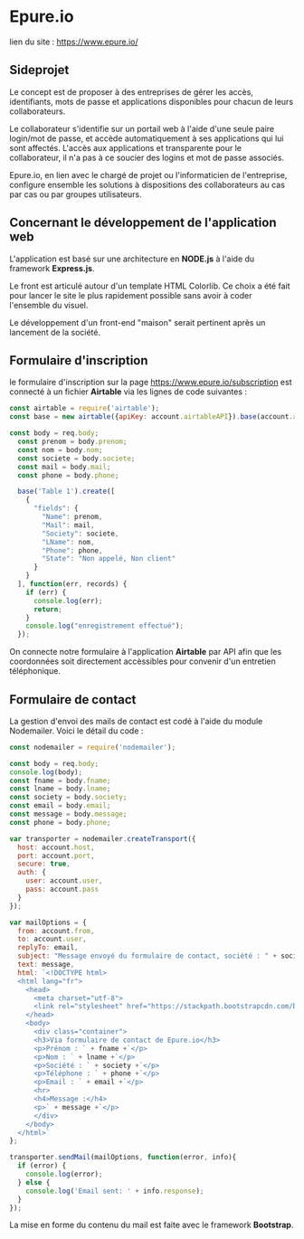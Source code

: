 
# Epure.io

lien du site : https://www.epure.io/
## Sideprojet

Le concept est de proposer à des entreprises de gérer les accès, identifiants, mots de passe et applications disponibles pour chacun de leurs collaborateurs.

Le collaborateur s'identifie sur un portail web à l'aide d'une seule paire login/mot de passe, et accède automatiquement à ses applications qui lui sont affectés. L'accès aux applications et transparente pour le collaborateur, il n'a pas à ce soucier des logins et mot de passe associés.

Epure.io, en lien avec le chargé de projet ou l'informaticien de l'entreprise, configure ensemble les solutions à dispositions des collaborateurs au cas par cas ou par groupes utilisateurs.

## Concernant le développement de l'application web

L'application est basé sur une architecture en __NODE.js__ à l'aide du framework __Express.js__.

Le front est articulé autour d'un template HTML Colorlib. Ce choix a été fait pour lancer le site le plus rapidement possible sans avoir à coder l'ensemble du visuel.

Le développement d'un front-end "maison" serait pertinent après un lancement de la société.

## Formulaire d'inscription

le formulaire d'inscription sur la page https://www.epure.io/subscription est connecté à un fichier __Airtable__ via les lignes de code suivantes :

```javascript
const airtable = require('airtable');
const base = new airtable({apiKey: account.airtableAPI}).base(account.airtableBase);

const body = req.body;
  const prenom = body.prenom;
  const nom = body.nom;
  const societe = body.societe;
  const mail = body.mail;
  const phone = body.phone;

  base('Table 1').create([
    {
      "fields": {
        "Name": prenom,
        "Mail": mail,
        "Society": societe,
        "LName": nom,
        "Phone": phone,
        "State": "Non appelé, Non client"
      }
    }
  ], function(err, records) {
    if (err) {
      console.log(err);
      return;
    }
    console.log("enregistrement effectué");
  });
  ```
  On connecte notre formulaire à l'application __Airtable__ par API afin que les coordonnées soit directement accèssibles pour convenir d'un entretien téléphonique.

  ## Formulaire de contact

  La gestion d'envoi des mails de contact est codé à l'aide du module Nodemailer. Voici le détail du code :

  ```javascript
  const nodemailer = require('nodemailer');

  const body = req.body;
  console.log(body);
  const fname = body.fname;
  const lname = body.lname;
  const society = body.society;
  const email = body.email;
  const message = body.message;
  const phone = body.phone;

  var transporter = nodemailer.createTransport({
    host: account.host,
    port: account.port,
    secure: true,
    auth: {
      user: account.user,
      pass: account.pass
    }
  });

  var mailOptions = {
    from: account.from,
    to: account.user,
    replyTo: email,
    subject: "Message envoyé du formulaire de contact, société : " + society,
    text: message,
    html: `<!DOCTYPE html>
    <html lang="fr">
      <head>
        <meta charset="utf-8">
        <link rel="stylesheet" href="https://stackpath.bootstrapcdn.com/bootstrap/4.4.1/css/bootstrap.min.css" integrity="sha384-Vkoo8x4CGsO3+Hhxv8T/Q5PaXtkKtu6ug5TOeNV6gBiFeWPGFN9MuhOf23Q9Ifjh" crossorigin="anonymous">
      </head>
      <body>
        <div class="container">
        <h3>Via formulaire de contact de Epure.io</h3>
        <p>Prénom : ` + fname +`</p>
        <p>Nom : ` + lname +`</p>
        <p>Société : ` + society +`</p>
        <p>Téléphone : ` + phone +`</p>
        <p>Email : ` + email +`</p>
        <hr>
        <h4>Message :</h4>
        <p>` + message +`</p>
        </div>
      </body>
    </html>`
  };

  transporter.sendMail(mailOptions, function(error, info){
    if (error) {
      console.log(error);
    } else {
      console.log('Email sent: ' + info.response);
    }
  });
  ```
  La mise en forme du contenu du mail est faite avec le framework __Bootstrap__.
